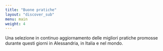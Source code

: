 ```yaml
---
title: "Buone pratiche"
layout: "discover_sub"
menu: main
weight: 4
---
```


Una selezione in continuo aggiornamento delle migliori pratiche promosse durante questi giorni in Alessandria, in Italia e nel mondo.
